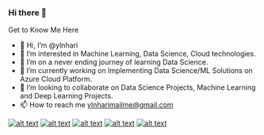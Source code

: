 ### Hi there 👋

Get to Know Me Here
- 👋 Hi, I’m @ylnhari
- 👀 I’m interested in Machine Learning, Data Science, Cloud technologies.
- 🌱 I’m on a never ending journey of learning Data Science.
- 🔭 I’m currently working on Implementing Data Science/ML Solutions on Azure Cloud Platform.
- 💞️ I’m looking to collaborate on Data Science Projects, Machine Learning and Deep Learning Projects.
- 📫 How to reach me ylnharimailme@gmail.com


[![alt text][1.1]][1]
[![alt text][2.1]][2]
[![alt text][3.1]][3]
[![alt text][4.1]][4]
[![alt text][5.1]][5]


<!-- links to social media icons -->

[1.1]: https://img.shields.io/badge/Twitter-1DA1F2?style=for-the-badge&logo=twitter&logoColor=white (tweet to me)
[2.1]: https://img.shields.io/badge/Facebook-1877F2?style=for-the-badge&logo=facebook&logoColor=white (chat with me)
[3.1]: https://img.shields.io/badge/GitHub-100000?style=for-the-badge&logo=github&logoColor=white (collaborate with me)
[4.1]: https://img.shields.io/badge/LinkedIn-0077B5?style=for-the-badge&logo=linkedin&logoColor=white (Hire Me)
[5.1]: https://img.shields.io/badge/-LeetCode-FFA116?style=for-the-badge&logo=LeetCode&logoColor=white (code with me)

<!-- links to your social media accounts -->

[1]: http://www.twitter.com/ylnhari1
[2]: http://www.facebook.com/yln.hari
[3]: http://www.github.com/ylnhari
[4]: https://www.linkedin.com/in/hari-laxmi-narasimha-yelesetty-1a891b156/
[5]: https://leetcode.com/ylnhari/
